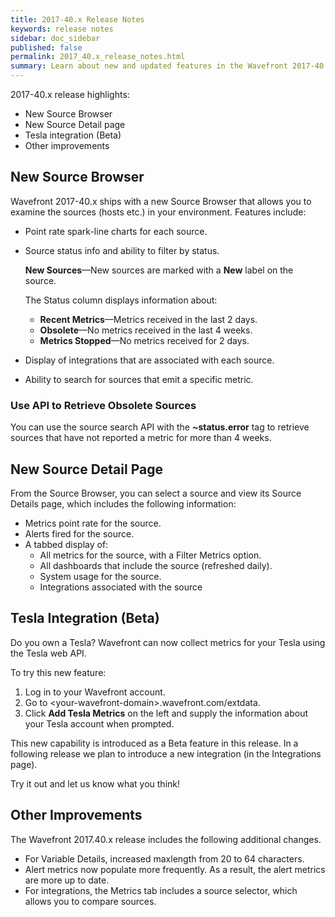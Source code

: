 ```yaml
---
title: 2017-40.x Release Notes
keywords: release notes
sidebar: doc_sidebar
published: false
permalink: 2017_40.x_release_notes.html
summary: Learn about new and updated features in the Wavefront 2017-40.x release.
---
```


2017-40.x release highlights:
- New Source Browser
- New Source Detail page
- Tesla integration (Beta)
- Other improvements

## New Source Browser

Wavefront 2017-40.x ships with a new Source Browser that allows you to examine the sources (hosts etc.) in your environment. Features include:
* Point rate spark-line charts for each source.
* Source status info and ability to filter by status.

  **New Sources**&mdash;New sources are marked with a **New** label on the source.

  The Status column displays information about:
   * **Recent Metrics**&mdash;Metrics received in the last 2 days.
   * **Obsolete**&mdash;No metrics received in the last 4 weeks.
   * **Metrics Stopped**&mdash;No metrics received for 2 days.

* Display of integrations that are associated with each source.
* Ability to search for sources that emit a specific metric.

### Use API to Retrieve Obsolete Sources

You can use the source search API with the **~status.error** tag to retrieve sources that have not reported a metric for more than 4 weeks.

## New Source Detail Page

From the Source Browser, you can select a source and view its Source Details page, which includes the following information:

* Metrics point rate for the source.
* Alerts fired for the source.
* A tabbed display of:
  * All metrics for the source, with a Filter Metrics option.
  * All dashboards that include the source (refreshed daily).
  * System usage for the source.
  * Integrations associated with the source

## Tesla Integration (Beta)

Do you own a Tesla? Wavefront can now collect metrics for your Tesla using the Tesla web API.

To try this new feature:

1. Log in to your Wavefront account.
2. Go to &lt;your-wavefront-domain&gt;.wavefront.com/extdata.
3. Click **Add Tesla Metrics** on the left and supply the information about your Tesla account when prompted.

This new capability is introduced as a Beta feature in this release. In a following release we plan to introduce a new integration (in the Integrations page).

Try it out and let us know what you think!

## Other Improvements

The Wavefront 2017.40.x release includes the following additional changes.
* For Variable Details, increased maxlength from 20 to 64 characters.
* Alert metrics now populate more frequently. As a result, the alert metrics are more up to date.
* For integrations, the Metrics tab includes a source selector, which allows you to compare sources.
